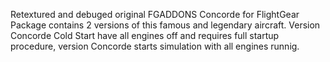 Retextured and debuged original FGADDONS Concorde for FlightGear
Package contains 2 versions of this famous and legendary aircraft. Version Concorde Cold Start have all engines off and requires full startup procedure, version Concorde starts simulation with all engines runnig. 
